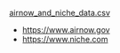 [airnow_and_niche_data.csv](https://github.com/LagazoLabs/DataScience/blob/main/airnow_and_niche_data.csv)
- https://www.airnow.gov
- https://www.niche.com
